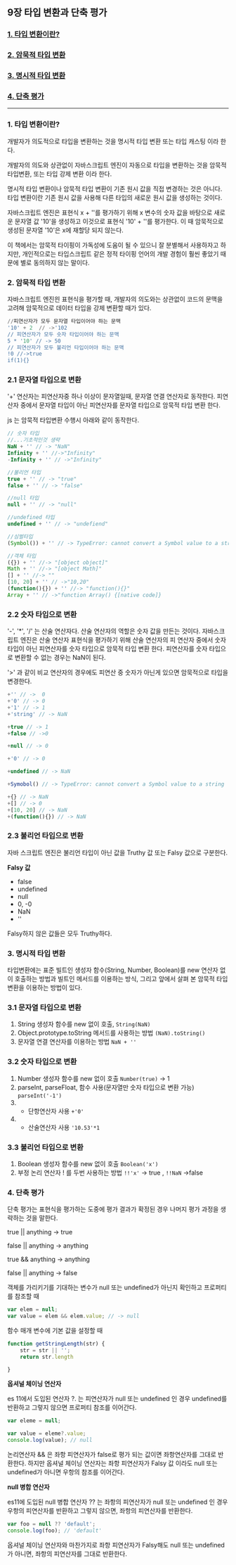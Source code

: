 ## 9장 타입 변환과 단축 평가

### [1. 타입 변환이란?](https://www.notion.so/Deep-Dive-05704ac7d8514364940c5caa93d1ff1f#1-%ED%83%80%EC%9E%85-%EB%B3%80%ED%99%98%EC%9D%B4%EB%9E%80?-1)

### [2. 암묵적 타입 변환](https://www.notion.so/Deep-Dive-05704ac7d8514364940c5caa93d1ff1f#2-%EC%95%94%EB%AC%B5%EC%A0%81-%ED%83%80%EC%9E%85-%EB%B3%80%ED%99%98-1)

### [3. 명시적 타입 변환](https://www.notion.so/Deep-Dive-05704ac7d8514364940c5caa93d1ff1f#3-%EB%AA%85%EC%8B%9C%EC%A0%81-%ED%83%80%EC%9E%85-%EB%B3%80%ED%99%98-1)

### [4. 단축 평가](https://www.notion.so/Deep-Dive-05704ac7d8514364940c5caa93d1ff1f#4-%EB%8B%A8%EC%B6%95-%ED%8F%89%EA%B0%80-1)

---

### 1. 타입 변환이란?

개발자가 의도적으로 타입을 변환하는 것을 명시적 타입 변환 또는 타입 캐스팅 이라 한다. 

개발자의 의도와 상관없이 자바스크립트 엔진이 자동으로 타입을 변환하는 것을 암묵적 타입변환, 또는 타입 강제 변환 이라 한다. 

명시적 타입 변환이나 암묵적 타입 변환이 기존 원시 값을 직접 변경하는 것은 아니다. 타입 변환이란 기존 원시 값을 사용해 다른 타입의 새로운 원시 값을 생성하는 것이다. 

자바스크립트 엔진은 표현식 x + ''를 평가하기 위해 x 변수의 숫자 값을 바탕으로 새로운 문자열 값 '10'을 생성하고 이것으로 표현식 '10' + ''를 평가한다. 이 때 암묵적으로 생성된 문자열 '10'은 x에 재할당 되지 않는다. 

이 책에서는 암묵적 타이핑이 가독성에 도움이 될 수 있으니 잘 분별해서 사용하자고 하지만, 개인적으로는 타입스크립트 같은 정적 타이핑 언어의 개발 경험이 훨씬 좋았기 때문에 별로 동의하지 않는 말이다. 

### 2. 암묵적 타입 변환

자바스크립트 엔진읜 표현식을 평가할 때, 개발자의 의도와는 상관없이 코드의 문맥을 고려해 암묵적으로 데이터 타입을 강제 변환할 때가 있다. 

```sql
//피연산자가 모두 문자열 타입이어야 하는 문맥
'10' + 2  // ->'102
// 피연산자가 모두 숫자 타입이어야 하는 문맥
5 * '10' // -> 50
// 피연산자가 모두 불리언 타입이어야 하는 문맥 
!0 //->true
if(1){}
```

### 2.1 문자열 타입으로 변환

'+' 연산자는 피연산자중 하나 이상이 문자열일때, 문자열 연결 연산자로 동작한다. 피연산자 중에서 문자열 타입이 아닌 피연산자를 문자열 타입으로 암묵적 타입 변환 한다.

js 는 암묵적 타입변환 수행시 아래와 같이 동작한다. 

```jsx
// 숫자 타입 
//...기초적인것 생략
NaN + '' // -> "NaN"
Infinity + '' //->"Infinity"
-Infinity + '' // ->"Infinity"

//불리언 타입
true + '' // -> "true"
false + '' // -> "false"

//null 타입
null + '' // -> "null"

//undefined 타입
undefined + '' // -> "undefiend"

//심벌타입
(Symbol()) + '' // -> TypeError: cannot convert a Symbol value to a string

//객체 타입 
({}) + '' //-> "[object object]"
Math + '' //-> "[object Math]"
[] + '' //-> ""
[10, 20] + '' // ->"10,20"
(function(){}) + '' //-> "function(){}"
Array + '' // ->"function Array() {[native code]}

```

### 2.2 숫자 타입으로 변환

'-', '*', '/' 는 산술 연산자다. 산술 연산자의 역할은 숫자 값을 만든는 것이다. 자바스크립트 엔진은 산술 연산자 표현식을 평가하기 위해 산술 연산자의 피 연산자 중에서 숫자 타입이 아닌 피연산자를 숫자 타입으로 암묵적 타입 변환 한다. 피연산자를 숫자 타입으로 변환할 수 없는 경우는 NaN이 된다. 

'>' 과 같이 비교 연산자의 경우에도 피연산 중 숫자가 아닌게 있으면 암묵적으로 타입을 변경한다. 

```jsx
+'' // ->  0 
+'0' // -> 0
+'1' // -> 1
+'string' // -> NaN

+true // -> 1
+false // ->0

+null // -> 0

+'0' // -> 0

+undefined // -> NaN

+Symobol() // -> TypeError: cannot convert a Symbol value to a string

+{} // -> NaN
+[] // -> 0
+[10, 20] // -> NaN
+(function(){}) // -> NaN
```

### 2.3 불리언 타입으로 변환

자바 스크립트 엔진은 불리언 타입이 아닌 값을 Truthy 값 또는 Falsy 값으로 구분한다. 

**Falsy 값** 

- false
- undefined
- null
- 0, -0
- NaN
- ''

Falsy하지 않은 값들은 모두 Truthy하다. 

### 3. 명시적 타입 변환

타입변환에는 표준 빌트인 생성자 함수(String, Number, Boolean)를 new 연산자 없이 호출하는 방법과 빌트인 메서드를 이용하는 방식, 그리고 앞에서 살펴 본 암묵적 타입 변환을 이용하는 방법이 있다. 

### 3.1 문자열 타입으로 변환

1. String 생성자 함수를 new 없이 호출, `String(NaN)` 
2. Object.prototype.toString 메서드를 사용하는 방법 `(NaN).toString()`
3. 문자열 연결 연산자를 이용하는 방법 `NaN + ''`

### 3.2 숫자 타입으로 변환

1. Number 생성자 함수를 new 없이 호출 `Number(true)`  → 1 
2. parseInt, parseFloat, 함수 사용(문자열만 숫자 타입으로 변환 가능) `parseInt('-1')` 
3. + 단항연산자 사용 `+'0'`
4. * 산술연산자 사용  `'10.53'*1`

### 3.3 불리언 타입으로 변환

1. Boolean 생성자 함수를 new 없이 호출 `Boolean('x')`
2. 부정 논리 연산자 ! 를 두번 사용하는 방법 `!!'x'`  → true , `!!NaN` →false

### 4. 단축 평가

단축 평가는 표현식을 평가하는 도중에 평가 결과가 확정된 경우 나머지 평가 과정을 생략하는 것을 말한다. 

true || anything  → true

false || anything  → anything

true && anything  → anything

false || anything  → false

객체를 가리키기를 기대하는 변수가 null 또는 undefined가 아닌지 확인하고 프로퍼티를 참조할 때

```jsx
var elem = null;
var value = elem && elem.value; // -> null 
```

함수 매개 변수에 기본 값을 설정할 때

```jsx
function getStringLength(str) {
	str = str || '';
	return str.length

}

```

**옵셔널 체이닝 연산자**

es 11에서 도입된 연산자 ?. 는 피연산자가 null 또는 undefined 인 경우 undefined를 반환하고 그렇지 않으면 프로퍼티 참조를 이어간다. 

```jsx
var eleme = null;

var value = eleme?.value; 
console.log(value); // null
```

논리연산자 && 은 좌항 피연산자가 false로 평가 되는 값이면 좌항연산자를 그대로 반환한다. 하지만 옵셔널 체이닝 연산자는 좌항 피연산자가 Falsy 값 이라도 null 또는 undefined가 아니면 우항의 참조를 이어간다. 

**null 병합 연산자**

es11에 도입된 null 병합 연산자 ?? 는 좌항의 피연산자가 null 또는 undefined 인 경우 우항의 피연산자를 반환하고 그렇지 않으면, 좌항의 피연산자를 반환한다. 

```jsx
var foo = null ?? 'default';
console.log(foo); // 'default'
```

옵셔널 체이닝 연산자와 마찬가지로 좌항 피연산자가 Falsy해도 null 또는 undefined가 아니면, 좌항의 피연산자를 그대로 반환한다.
